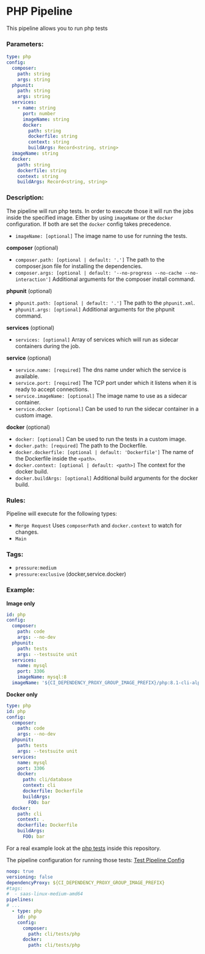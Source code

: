 # PHP Pipeline
This pipeline allows you to run php tests

### Parameters:
```yaml
type: php
config:
  composer:
    path: string
    args: string
  phpunit:
    path: string
    args: string
  services:
    - name: string
      port: number
      imageName: string
      docker:
        path: string
        dockerfile: string
        context: string
        buildArgs: Record<string, string>
  imageName: string
  docker:
    path: string
    dockerfile: string
    context: string
    buildArgs: Record<string, string>
```

### Description:
The pipeline will run php tests. In order to execute those it will run the jobs inside the specified image. 
Either by using `imageName` or the `docker` configuration. If both are set the `docker` config takes precedence.
* `imageName: [optional]` The image name to use for running the tests.

**composer** (optional)
* `composer.path: [optional | default: '.']` The path to the composer.json file for installing the dependencies.
* `composer.args: [optional | default: '--no-progress --no-cache --no-interaction']` Additional arguments for the composer install command.

**phpunit** (optional)
* `phpunit.path: [optional | default: '.']` The path to the `phpunit.xml`.
* `phpunit.args: [optional]` Additional arguments for the phpunit command.

**services** (optional)
* `services: [optional]` Array of services which will run as sidecar containers during the job.

**service** (optional)
* `service.name: [required]` The dns name under which the service is available.
* `service.port: [required]` The TCP port under which it listens when it is ready to accept connections.
* `service.imageName: [optional]` The image name to use as a sidecar container.
* `service.docker [optional]` Can be used to run the sidecar container in a custom image. 

**docker** (optional)
* `docker: [optional]` Can be used to run the tests in a custom image.
* `docker.path: [required]` The path to the Dockerfile.
* `docker.dockerfile: [optional | default: 'Dockerfile']` The name of the Dockerfile inside the `<path>`.
* `docker.context: [optional | default: <path>]` The context for the docker build.
* `docker.buildArgs: [optional]` Additional build arguments for the docker build.

### Rules:
Pipeline will execute for the following types:
* `Merge Request` Uses `composerPath` and `docker.context` to watch for changes.
* `Main`

### Tags:
* `pressure:medium`
* `pressure:exclusive` (docker,service.docker)

### Example:
**Image only**
```yaml
id: php
config:
  composer:
    path: code
    args: --no-dev
  phpunit:
    path: tests
    args: --testsuite unit
  services:
    name: mysql
    port: 3306
    imageName: mysql:8
  imageName: '${CI_DEPENDENCY_PROXY_GROUP_IMAGE_PREFIX}/php:8.1-cli-alpine3.15'
```
**Docker only**
```yaml
type: php
id: php
config:
  composer: 
    path: code
    args: --no-dev
  phpunit:
    path: tests
    args: --testsuite unit
  services:
    name: mysql
    port: 3306
    docker:
      path: cli/database
      context: cli
      dockerfile: Dockerfile
      buildArgs:
        FOO: bar
  docker:
    path: cli
    context: .
    dockerfile: Dockerfile
    buildArgs:
      FOO: bar
```

For a real example look at the [php tests](../../cli/tests/php) inside this repository.

The pipeline configuration for running those tests: [Test Pipeline Config](../../cli/test.kapigen.yaml)
```yaml
noop: true
versioning: false
dependencyProxy: ${CI_DEPENDENCY_PROXY_GROUP_IMAGE_PREFIX}
#tags:
#  - saas-linux-medium-amd64
pipelines:
# ...
  - type: php
    id: php
    config:
      composer:
        path: cli/tests/php
      docker:
        path: cli/tests/php
```
